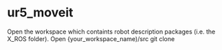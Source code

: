 # ur5_moveit
Open the workspace which containts robot description packages (i.e. the X_ROS folder).
Open {your_workspace_name)/src
git clone 
